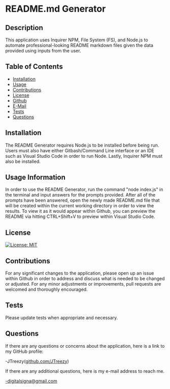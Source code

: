 # README.md Generator
## Description 
This application uses Inquirer NPM, File System (FS), and Node.js to automate professional-looking README markdown files given the data provided using inputs from the user.
## Table of Contents
- [Installation](#installation)
- [Usage](#usage)
- [Contributions](#contributions)
- [License](#license)
- [Github](#github)
- [E-Mail](#email)
- [Tests](#tests)
- [Questions](#questions)

## Installation <a name="installation"></a>
The README Generator requires Node.js to be installed before being run. Users must also have either Gitbash/Command Line interface or an IDE such as Visual Studio Code in order to run Node. Lastly, Inquirer NPM must also be installed. 
## Usage Information <a name="usage"></a>
In order to use the README Generator, run the command "node index.js" in the terminal and input answers for the prompts provided. After all of the prompts have been answered, open the newly made README.md file that will be created within the current working directory in order to view the results. To view it as it would appear within Github, you can preview the README via hitting CTRL+Shift+V to preview within Visual Studio Code.
## License <a name="license"></a>
[![License: MIT](https://img.shields.io/badge/License-MIT-yellow.svg)](https://opensource.org/licenses/MIT)
## Contributions <a name="contributions"></a>
For any significant changes to the application, please open up an issue within Github in order to address and discuss what is needed to be changed or adjusted. For any minor adjustments or improvements, pull requests are welcomed and thoroughly encouraged.
## Tests <a name="tests"></a>
Please update tests when appropriate and necessary.
## Questions <a name="questions"></a>
If there are any questions or concerns about the application, here is a link to my GitHub profile:

-JTreezy([github.com/JTreezy](github.com/JTreezy))

If there are any additional questions, here is my e-mail address to reach me.

-digitalsigna@gmail.com
